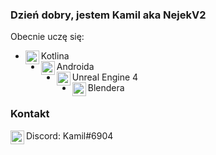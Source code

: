 ### Dzień dobry, jestem Kamil aka NejekV2
Obecnie uczę się:
- <img align="left" width="22px" src="https://raw.githubusercontent.com/simple-icons/simple-icons/develop/icons/kotlin.svg"> Kotlina
- <img align="left" width="22px" src="https://raw.githubusercontent.com/simple-icons/simple-icons/develop/icons/android.svg"> Androida
- <img align="left" width="22px" src="https://raw.githubusercontent.com/simple-icons/simple-icons/develop/icons/unrealengine.svg"> Unreal Engine 4
- <img align="left" width="22px" src="https://raw.githubusercontent.com/simple-icons/simple-icons/develop/icons/blender.svg"> Blendera

### Kontakt
<img align="left" width="22px" src="https://raw.githubusercontent.com/simple-icons/simple-icons/develop/icons/discord.svg"> Discord: Kamil#6904

<br />
<br />